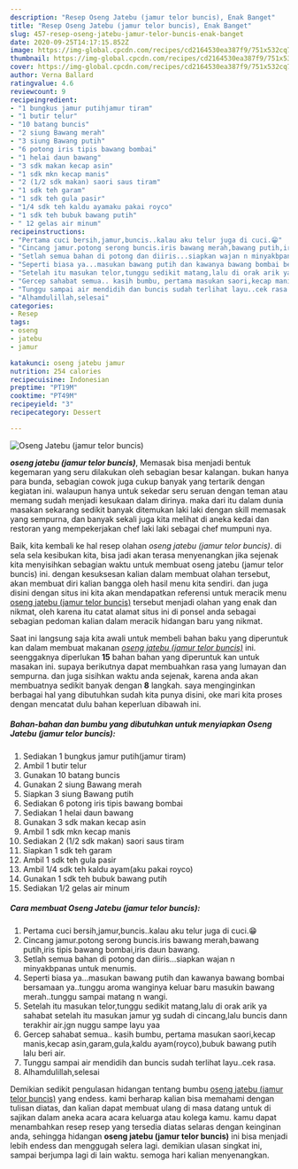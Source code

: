 ```yaml
---
description: "Resep Oseng Jatebu (jamur telor buncis), Enak Banget"
title: "Resep Oseng Jatebu (jamur telor buncis), Enak Banget"
slug: 457-resep-oseng-jatebu-jamur-telor-buncis-enak-banget
date: 2020-09-25T14:17:15.852Z
image: https://img-global.cpcdn.com/recipes/cd2164530ea387f9/751x532cq70/oseng-jatebu-jamur-telor-buncis-foto-resep-utama.jpg
thumbnail: https://img-global.cpcdn.com/recipes/cd2164530ea387f9/751x532cq70/oseng-jatebu-jamur-telor-buncis-foto-resep-utama.jpg
cover: https://img-global.cpcdn.com/recipes/cd2164530ea387f9/751x532cq70/oseng-jatebu-jamur-telor-buncis-foto-resep-utama.jpg
author: Verna Ballard
ratingvalue: 4.6
reviewcount: 9
recipeingredient:
- "1 bungkus jamur putihjamur tiram"
- "1 butir telur"
- "10 batang buncis"
- "2 siung Bawang merah"
- "3 siung Bawang putih"
- "6 potong iris tipis bawang bombai"
- "1 helai daun bawang"
- "3 sdk makan kecap asin"
- "1 sdk mkn kecap manis"
- "2 (1/2 sdk makan) saori saus tiram"
- "1 sdk teh garam"
- "1 sdk teh gula pasir"
- "1/4 sdk teh kaldu ayamaku pakai royco"
- "1 sdk teh bubuk bawang putih"
- " 12 gelas air minum"
recipeinstructions:
- "Pertama cuci bersih,jamur,buncis..kalau aku telur juga di cuci.😁"
- "Cincang jamur.potong serong buncis.iris bawang merah,bawang putih,iris tipis bawang bombai,iris daun bawang."
- "Setlah semua bahan di potong dan diiris...siapkan wajan n minyakbpanas untuk menumis."
- "Seperti biasa ya...masukan bawang putih dan kawanya bawang bombai bersamaan ya..tunggu aroma wanginya keluar baru masukin bawang merah..tunggu sampai matang n wangi."
- "Setelah itu masukan telor,tunggu sedikit matang,lalu di orak arik ya sahabat setelah itu masukan jamur yg sudah di cincang,lalu buncis dann terakhir air.jgn nuggu sampe layu yaa"
- "Gercep sahabat semua.. kasih bumbu, pertama masukan saori,kecap manis,kecap asin,garam,gula,kaldu ayam(royco),bubuk bawang putih lalu beri air."
- "Tunggu sampai air mendidih dan buncis sudah terlihat layu..cek rasa."
- "Alhamdulillah,selesai"
categories:
- Resep
tags:
- oseng
- jatebu
- jamur

katakunci: oseng jatebu jamur 
nutrition: 254 calories
recipecuisine: Indonesian
preptime: "PT19M"
cooktime: "PT49M"
recipeyield: "3"
recipecategory: Dessert

---
```



![Oseng Jatebu (jamur telor buncis)](https://img-global.cpcdn.com/recipes/cd2164530ea387f9/751x532cq70/oseng-jatebu-jamur-telor-buncis-foto-resep-utama.jpg)

<b><i>oseng jatebu (jamur telor buncis)</i></b>, Memasak bisa menjadi bentuk kegemaran yang seru dilakukan oleh sebagian besar kalangan. bukan hanya para bunda, sebagian cowok juga cukup banyak yang tertarik dengan kegiatan ini. walaupun hanya untuk sekedar seru seruan dengan teman atau memang sudah menjadi kesukaan dalam dirinya. maka dari itu dalam dunia masakan sekarang sedikit banyak ditemukan laki laki dengan skill memasak yang sempurna, dan banyak sekali juga kita melihat di aneka kedai dan restoran yang mempekerjakan chef laki laki sebagai chef mumpuni nya.

Baik, kita kembali ke hal resep olahan <i>oseng jatebu (jamur telor buncis)</i>. di sela sela kesibukan kita, bisa jadi akan terasa menyenangkan jika sejenak kita menyisihkan sebagian waktu untuk membuat oseng jatebu (jamur telor buncis) ini. dengan kesuksesan kalian dalam membuat olahan tersebut, akan membuat diri kalian bangga oleh hasil menu kita sendiri. dan juga disini dengan situs ini kita akan mendapatkan referensi untuk meracik menu <u>oseng jatebu (jamur telor buncis)</u> tersebut menjadi olahan yang enak dan nikmat, oleh karena itu catat alamat situs ini di ponsel anda sebagai sebagian pedoman kalian dalam meracik hidangan baru yang nikmat.




Saat ini langsung saja kita awali untuk membeli bahan baku yang diperuntuk kan dalam membuat makanan <u><i>oseng jatebu (jamur telor buncis)</i></u> ini. seenggaknya diperlukan <b>15</b> bahan bahan yang diperuntuk kan untuk masakan ini. supaya berikutnya dapat membuahkan rasa yang lumayan dan sempurna. dan juga sisihkan waktu anda sejenak, karena anda akan membuatnya sedikit banyak dengan <b>8</b> langkah. saya menginginkan berbagai hal yang dibutuhkan sudah kita punya disini, oke mari kita proses dengan mencatat dulu bahan keperluan dibawah ini.

<!--inarticleads1-->

##### Bahan-bahan dan bumbu yang dibutuhkan untuk menyiapkan Oseng Jatebu (jamur telor buncis):

1. Sediakan 1 bungkus jamur putih(jamur tiram)
1. Ambil 1 butir telur
1. Gunakan 10 batang buncis
1. Gunakan 2 siung Bawang merah
1. Siapkan 3 siung Bawang putih
1. Sediakan 6 potong iris tipis bawang bombai
1. Sediakan 1 helai daun bawang
1. Gunakan 3 sdk makan kecap asin
1. Ambil 1 sdk mkn kecap manis
1. Sediakan 2 (1/2 sdk makan) saori saus tiram
1. Siapkan 1 sdk teh garam
1. Ambil 1 sdk teh gula pasir
1. Ambil 1/4 sdk teh kaldu ayam(aku pakai royco)
1. Gunakan 1 sdk teh bubuk bawang putih
1. Sediakan  1/2 gelas air minum




<!--inarticleads2-->

##### Cara membuat Oseng Jatebu (jamur telor buncis):

1. Pertama cuci bersih,jamur,buncis..kalau aku telur juga di cuci.😁
1. Cincang jamur.potong serong buncis.iris bawang merah,bawang putih,iris tipis bawang bombai,iris daun bawang.
1. Setlah semua bahan di potong dan diiris...siapkan wajan n minyakbpanas untuk menumis.
1. Seperti biasa ya...masukan bawang putih dan kawanya bawang bombai bersamaan ya..tunggu aroma wanginya keluar baru masukin bawang merah..tunggu sampai matang n wangi.
1. Setelah itu masukan telor,tunggu sedikit matang,lalu di orak arik ya sahabat setelah itu masukan jamur yg sudah di cincang,lalu buncis dann terakhir air.jgn nuggu sampe layu yaa
1. Gercep sahabat semua.. kasih bumbu, pertama masukan saori,kecap manis,kecap asin,garam,gula,kaldu ayam(royco),bubuk bawang putih lalu beri air.
1. Tunggu sampai air mendidih dan buncis sudah terlihat layu..cek rasa.
1. Alhamdulillah,selesai




Demikian sedikit pengulasan hidangan tentang bumbu <u>oseng jatebu (jamur telor buncis)</u> yang endess. kami berharap kalian bisa memahami dengan tulisan diatas, dan kalian dapat membuat ulang di masa datang untuk di sajikan dalam aneka acara acara keluarga atau kolega kamu. kamu dapat menambahkan resep resep yang tersedia diatas selaras dengan keinginan anda, sehingga hidangan <b>oseng jatebu (jamur telor buncis)</b> ini bisa menjadi lebih endess dan menggugah selera lagi. demikian ulasan singkat ini, sampai berjumpa lagi di lain waktu. semoga hari kalian menyenangkan.
